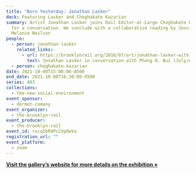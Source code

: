 ```yaml
---
title: "Born Yesterday: Jonathan Lasker"
deck: Featuring Lasker and Choghakate Kazarian
summary: Artist Jonathan Lasker joins Rail Editor-at-Large Choghakate Kazarian
  for a conversation. We conclude with a collaborative reading by Jessica Grim &
  Melanie Neilson
people:
  - person: jonathan-lasker
    related_links:
      - url: https://brooklynrail.org/2016/07/art/jonathan-lasker-with-phong-bui
        text: Jonathan Lasker in conversation with Phong H. Bui (July/August 2016)
  - person: choghakate-kazarian
date: 2021-10-08T15:00:00-0500
end_date: 2021-10-08T16:30:00-0500
series: 403
collections:
  - the-new-social-environment
event_sponsor:
  - dermot-comany
event_organizer:
  - the-brooklyn-rail
event_producer:
  - the-brooklyn-rail
event_id: recq5bR9PcCVpOeVa
registration_url: ""
event_platform:
  - zoom
---
```

**[Visit the gallery’s website for more details on the exhibition »](https://www.greenenaftaligallery.com/exhibitions/born-yesterday-drawing-into-painting-1987-2020)**